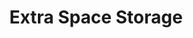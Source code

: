 ---
title: "Extra Space Storage"
url: /port-washington/extra-space-storage/
shop: storage rental
---